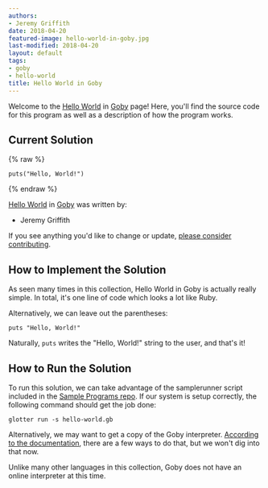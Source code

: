 ```yaml
---
authors:
- Jeremy Griffith
date: 2018-04-20
featured-image: hello-world-in-goby.jpg
last-modified: 2018-04-20
layout: default
tags:
- goby
- hello-world
title: Hello World in Goby
---
```


Welcome to the [Hello World](https://sampleprograms.io/projects/hello-world) in [Goby](https://sampleprograms.io/languages/goby) page! Here, you'll find the source code for this program as well as a description of how the program works.

## Current Solution

{% raw %}

```goby
puts("Hello, World!")
```

{% endraw %}

[Hello World](https://sampleprograms.io/projects/hello-world) in [Goby](https://sampleprograms.io/languages/goby) was written by:

- Jeremy Griffith

If you see anything you'd like to change or update, [please consider contributing](https://github.com/TheRenegadeCoder/sample-programs).

## How to Implement the Solution

As seen many times in this collection, Hello World in Goby is actually
really simple. In total, it's one line of code which looks a lot like
Ruby.

Alternatively, we can leave out the parentheses:

```goby
puts "Hello, World!"
```

Naturally, `puts` writes the "Hello, World!" string to the user, and that's it!


## How to Run the Solution

To run this solution, we can take advantage of the samplerunner script
included in the [Sample Programs repo][2]. If our system is setup
correctly, the following command should get the job done:

```shell
glotter run -s hello-world.gb
```

Alternatively, we may want to get a copy of the Goby interpreter. [According
to the documentation][1], there are a few ways to do that, but we won't 
dig into that now.

Unlike many other languages in this collection, Goby does not have an online 
interpreter at this time.

[1]: https://github.com/goby-lang/goby
[2]: https://github.com/TheRenegadeCoder/sample-programs
